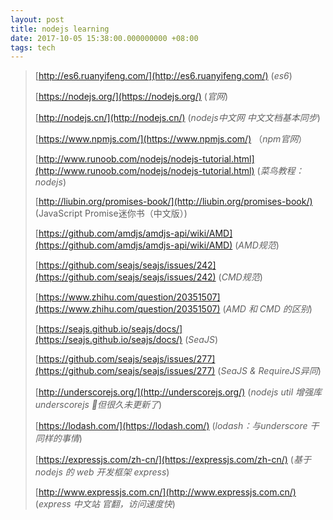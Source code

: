 ```yaml
---
layout: post
title: nodejs learning
date: 2017-10-05 15:38:00.000000000 +08:00
tags: tech
---
```



> [http://es6.ruanyifeng.com/](http://es6.ruanyifeng.com/) (*es6*)
> 
> [https://nodejs.org/](https://nodejs.org/) (*官网*)
>
> [http://nodejs.cn/](http://nodejs.cn/) (*nodejs中文网 中文文档基本同步*)
>
> [https://www.npmjs.com/](https://www.npmjs.com/) （*npm官网*）
>
> [http://www.runoob.com/nodejs/nodejs-tutorial.html](http://www.runoob.com/nodejs/nodejs-tutorial.html) (*菜鸟教程：nodejs*)
>
> [http://liubin.org/promises-book/](http://liubin.org/promises-book/) (JavaScript Promise迷你书（中文版）)
>
> [https://github.com/amdjs/amdjs-api/wiki/AMD](https://github.com/amdjs/amdjs-api/wiki/AMD) (*AMD规范*)
>
> [https://github.com/seajs/seajs/issues/242](https://github.com/seajs/seajs/issues/242) (*CMD规范*)
>
>[https://www.zhihu.com/question/20351507](https://www.zhihu.com/question/20351507) (*AMD 和 CMD 的区别*)
>
> [https://seajs.github.io/seajs/docs/](https://seajs.github.io/seajs/docs/) (*SeaJS*)
>
> [https://github.com/seajs/seajs/issues/277](https://github.com/seajs/seajs/issues/277) (*SeaJS & RequireJS异同*)
>
>[http://underscorejs.org/](http://underscorejs.org/) (*nodejs util 增强库 underscorejs 但很久未更新了*)
>
>[https://lodash.com/](https://lodash.com/) (*lodash：与underscore 干同样的事情*)
>
>[https://expressjs.com/zh-cn/](https://expressjs.com/zh-cn/) (*基于 nodejs 的 web 开发框架 express*)
>
>[http://www.expressjs.com.cn/](http://www.expressjs.com.cn/) (*express 中文站 官翻，访问速度快*)
